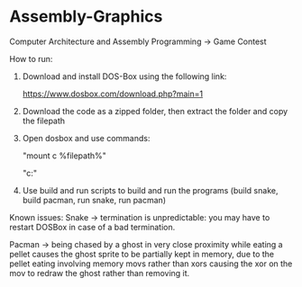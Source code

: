 # Assembly-Graphics
Computer Architecture and Assembly Programming -> Game Contest

How to run:

1. Download and install DOS-Box using the following link:

   https://www.dosbox.com/download.php?main=1

2. Download the code as a zipped folder, then extract the folder and copy the filepath
   
3. Open dosbox and use commands:
   
   "mount c %filepath%"
   
   "c:"

4. Use build and run scripts to build and run the programs (build snake, build pacman, run snake, run pacman)


Known issues:
Snake  -> termination is unpredictable: you may have to restart DOSBox in case of a bad termination.

Pacman -> being chased by a ghost in very close proximity while eating a pellet causes the ghost sprite to be partially kept in memory, due to the pellet eating involving memory movs rather than xors causing the
xor on the mov to redraw the ghost rather than removing it.
